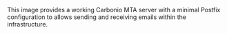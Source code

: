 This image provides a working Carbonio MTA server with a minimal Postfix 
configuration to allows sending and receiving emails within the infrastructure.